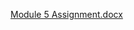 [Module 5 Assignment.docx](https://github.com/user-attachments/files/18289637/Module.5.Assignment.docx)
